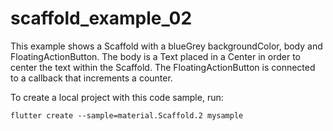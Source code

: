 # scaffold_example_02

This example shows a Scaffold with a blueGrey backgroundColor, body and FloatingActionButton. The body is a Text placed in a Center in order to center the text within the Scaffold. The FloatingActionButton is connected to a callback that increments a counter.

To create a local project with this code sample, run:

```shell
flutter create --sample=material.Scaffold.2 mysample
```
